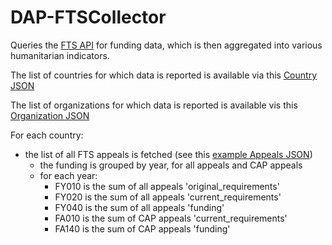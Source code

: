 DAP-FTSCollector
================

Queries the [FTS API](http://fts.unocha.org/api/Files/APIUserdocumentation.htm) for funding data, which is then
aggregated into various humanitarian indicators.

The list of countries for which data is reported is available via this 
[Country JSON](http://fts.unocha.org/api/v1/Country.json)

The list of organizations for which data is reported is available vis this
[Organization JSON](http://fts.unocha.org/api/v1/Organization.json)


For each country:

- the list of all FTS appeals is fetched (see this [example Appeals JSON](http://fts.unocha.org/api/v1/Appeal/country/KEN.json))
  - the funding is grouped by year, for all appeals and CAP appeals
  - for each year:
    - FY010 is the sum of all appeals 'original_requirements'
    - FY020 is the sum of all appeals 'current_requirements'
    - FY040 is the sum of all appeals 'funding'
    - FA010 is the sum of CAP appeals 'current_requirements'
    - FA140 is the sum of CAP appeals 'funding'

